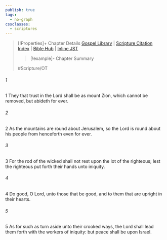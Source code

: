 ```yaml
---
publish: true
tags:
  - no-graph
cssclasses:
  - scriptures
---
```

>[!Properties]+ Chapter Details
>[Gospel Library](https://churchofjesuschrist.org/study/scriptures/ot/ps/125?lang=eng)    |    [Scripture Citation Index](https://scriptures.byu.edu/#0777d::c0777d)    |    [Bible Hub](https://biblehub.com/psalms/125.htm)    |    [Inline JST](https://scripturetoolbox.com/html/ic/Psalms/125.html)
>>[!example]- Chapter Summary
>> 
> 
>
>#Scripture/OT
###### 1
1 They that trust in the Lord shall be as mount Zion, which cannot be removed, but abideth for ever.
###### 2
2 As the mountains are round about Jerusalem, so the Lord is round about his people from henceforth even for ever.
###### 3
3 For the rod of the wicked shall not rest upon the lot of the righteous; lest the righteous put forth their hands unto iniquity.
###### 4
4 Do good, O Lord, unto those that be good, and to them that are upright in their hearts.
###### 5
5 As for such as turn aside unto their crooked ways, the Lord shall lead them forth with the workers of iniquity: but peace shall be upon Israel.
